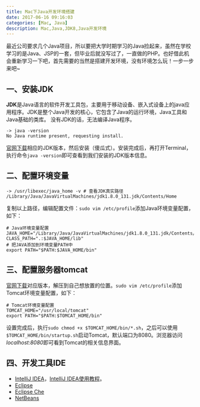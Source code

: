 ```yaml
---
title: Mac下Java开发环境搭建
date: 2017-06-16 09:16:03
categories: [Mac, Java]
description: Mac,Java,JDK8,Java开发环境
---
```

最近公司要求几个Java项目，所以要把大学时期学习的Java捡起来，虽然在学校学习的是Java、JSP的一套，但毕业后就没写过了，一直做的PHP。也好借此机会重新学习一下吧，首先需要的当然是搭建开发环境，没有环境怎么玩！一步一步来吧~

## 一、安装JDK

**JDK**是Java语言的软件开发工具包，主要用于移动设备、嵌入式设备上的java应用程序。JDK是整个Java开发的核心，它包含了Java的运行环境，Java工具和Java基础的类库。
没有JDK的话，无法编译Java程序。

```
-> java -version
No Java runtime present, requesting install.
```

[官网下载](http://www.oracle.com/technetwork/java/javase/downloads/jdk8-downloads-2133151.html)相应的JDK版本，然后安装（傻瓜式）。安装完成后，再打开Terminal，执行命令`java -version`即可查看到我们安装的JDK版本信息。

## 二、配置环境变量

```
-> /usr/libexec/java_home -v # 查看JDK真实路径
/Library/Java/JavaVirtualMachines/jdk1.8.0_131.jdk/Contents/Home
```

复制以上路径，编辑配置文件：`sudo vim /etc/profile`添加Java环境变量配置，如下：

```
# Java环境变量配置
JAVA_HOME="/Library/Java/JavaVirtualMachines/jdk1.8.0_131.jdk/Contents/Home"
CLASS_PATH=".:$JAVA_HOME/lib"
# 把JAVA添加到环境变量PATH中
export PATH="$PATH:$JAVA_HOME/bin"
```

## 三、配置服务器tomcat
[官网下载](http://tomcat.apache.org/download-90.cgi)对应版本，解压到自己想放置的位置。`sudo vim /etc/profile`添加Tomcat环境变量配置，如下：

```
# Tomcat环境变量配置
TOMCAT_HOME="/usr/local/tomcat"
export PATH="$PATH:$TOMCAT_HOME/bin"
```

设置完成后，执行`sudo chmod +x $TOMCAT_HOME/bin/*.sh`，之后可以使用`$TOMCAT_HOME/bin/startup.sh`启动Tomcat，默认端口为8080。浏览器访问*localhost:8080*即可看到Tomcat的相关信息界面。

## 四、开发工具IDE

- [IntelliJ IDEA](https://www.jetbrains.com/idea/)，[IntelliJ IDEA使用教程](http://www.phperz.com/special/83.html)。
- [Eclipse](http://www.eclipse.org/downloads/)
- [Eclipse Che](https://www.eclipse.org/che/getting-started/download/)
- [NetBeans](https://netbeans.org/downloads/index.html)